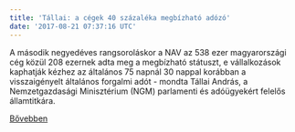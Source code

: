 ```yaml
---
title: 'Tállai: a cégek 40 százaléka megbízható adózó'
date: '2017-08-21 07:37:16 UTC'
---
```


A második negyedéves rangsoroláskor a NAV az 538 ezer magyarországi cég közül 208 ezernek adta meg a megbízható státuszt, e vállalkozások kaphatják kézhez az általános 75 napnál 30 nappal korábban a visszaigényelt általános forgalmi adót - mondta Tállai András, a Nemzetgazdasági Minisztérium (NGM) parlamenti és adóügyekért felelős államtitkára.


[Bővebben](http://ift.tt/2vWq5p6)
